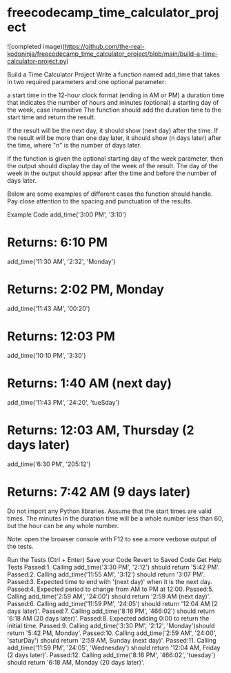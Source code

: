 # freecodecamp_time_calculator_project

![completed image)(https://github.com/the-real-kodoninja/freecodecamp_time_calculator_project/blob/main/build-a-time-calculator-project.py)

Build a Time Calculator Project
Write a function named add_time that takes in two required parameters and one optional parameter:

a start time in the 12-hour clock format (ending in AM or PM)
a duration time that indicates the number of hours and minutes
(optional) a starting day of the week, case insensitive
The function should add the duration time to the start time and return the result.

If the result will be the next day, it should show (next day) after the time. If the result will be more than one day later, it should show (n days later) after the time, where "n" is the number of days later.

If the function is given the optional starting day of the week parameter, then the output should display the day of the week of the result. The day of the week in the output should appear after the time and before the number of days later.

Below are some examples of different cases the function should handle. Pay close attention to the spacing and punctuation of the results.

Example Code
add_time('3:00 PM', '3:10')
# Returns: 6:10 PM

add_time('11:30 AM', '2:32', 'Monday')
# Returns: 2:02 PM, Monday

add_time('11:43 AM', '00:20')
# Returns: 12:03 PM

add_time('10:10 PM', '3:30')
# Returns: 1:40 AM (next day)

add_time('11:43 PM', '24:20', 'tueSday')
# Returns: 12:03 AM, Thursday (2 days later)

add_time('6:30 PM', '205:12')
# Returns: 7:42 AM (9 days later)
Do not import any Python libraries. Assume that the start times are valid times. The minutes in the duration time will be a whole number less than 60, but the hour can be any whole number.

Note: open the browser console with F12 to see a more verbose output of the tests.

Run the Tests (Ctrl + Enter)
Save your Code
Revert to Saved Code
Get Help
Tests
Passed:1. Calling add_time('3:30 PM', '2:12') should return '5:42 PM'.
Passed:2. Calling add_time('11:55 AM', '3:12') should return '3:07 PM'.
Passed:3. Expected time to end with '(next day)' when it is the next day.
Passed:4. Expected period to change from AM to PM at 12:00.
Passed:5. Calling add_time('2:59 AM', '24:00') should return '2:59 AM (next day)'.
Passed:6. Calling add_time('11:59 PM', '24:05') should return '12:04 AM (2 days later)'.
Passed:7. Calling add_time('8:16 PM', '466:02') should return '6:18 AM (20 days later)'.
Passed:8. Expected adding 0:00 to return the initial time.
Passed:9. Calling add_time('3:30 PM', '2:12', 'Monday')should return '5:42 PM, Monday'.
Passed:10. Calling add_time('2:59 AM', '24:00', 'saturDay') should return '2:59 AM, Sunday (next day)'.
Passed:11. Calling add_time('11:59 PM', '24:05', 'Wednesday') should return '12:04 AM, Friday (2 days later)'.
Passed:12. Calling add_time('8:16 PM', '466:02', 'tuesday') should return '6:18 AM, Monday (20 days later)'.

